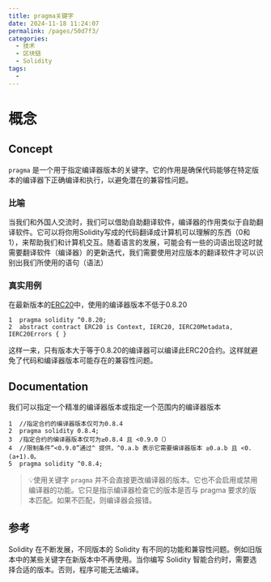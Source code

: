 ```yaml
---
title: pragma关键字
date: 2024-11-18 11:24:07
permalink: /pages/50d7f3/
categories:
  - 技术
  - 区块链
  - Solidity
tags:
  - 
---
```


# 概念
## Concept
`pragma` 是一个用于指定编译器版本的关键字。它的作用是确保代码能够在特定版本的编译器下正确编译和执行，以避免潜在的兼容性问题。</p>
### 比喻
当我们和外国人交流时，我们可以借助自助翻译软件，编译器的作用类似于自助翻译软件。它可以将你用Solidity写成的代码翻译成计算机可以理解的东西（0和1），来帮助我们和计算机交互。随着语言的发展，可能会有一些的词语出现这时就需要翻译软件（编译器）的更新迭代，我们需要使用对应版本的翻译软件才可以识别出我们所使用的语句（语法）
### 真实用例
在最新版本的[ERC20](https://github.com/OpenZeppelin/openzeppelin-contracts/blob/8186c07a83c09046c6fbaa90a035ee47e4d7d785/contracts/token/ERC20/ERC20.sol)中，使用的编译器版本不低于0.8.20
```solidity
1  pragma solidity ^0.8.20;
2  abstract contract ERC20 is Context, IERC20, IERC20Metadata, IERC20Errors { }
```
这样一来，只有版本大于等于0.8.20的编译器可以编译此ERC20合约。这样就避免了代码和编译器版本可能存在的兼容性问题。


## Documentation
我们可以指定一个精准的编译器版本或指定一个范围内的编译器版本

```solidity
1  //指定合约的编译器版本仅可为0.8.4
2  pragma solidity 0.8.4;
3  /指定合约的编译器版本仅可为≥0.8.4 且 <0.9.0（）
4  //限制条件“<0.9.0”通过^ 提供，^0.a.b 表示它需要编译器版本 ≥0.a.b 且 <0.(a+1).0。
5  pragma solidity ^0.8.4;
```

> 💡使用关键字 `pragma` 并不会直接更改编译器的版本。它也不会启用或禁用编译器的功能。它只是指示编译器检查它的版本是否与 pragma 要求的版本匹配。如果不匹配，则编译器会报错。

## 参考
Solidity 在不断发展，不同版本的 Solidity 有不同的功能和兼容性问题。例如旧版本中的某些关键字在新版本中不再使用。当你编写 Solidity 智能合约时，需要选择合适的版本。否则，程序可能无法编译。